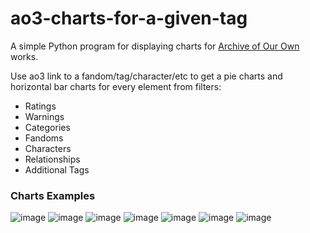 # ao3-charts-for-a-given-tag

A simple Python program for displaying charts for [Archive of Our Own](https://archiveofourown.org/) works.

Use ao3 link to a fandom/tag/character/etc to get a pie charts and horizontal bar charts for every element from filters:
- Ratings
- Warnings
- Categories
- Fandoms
- Characters
- Relationships
- Additional Tags

### Charts Examples
![image](https://user-images.githubusercontent.com/113987820/194424615-65b3899d-688b-414d-abe6-8d0ae87d6e9a.png)
![image](https://user-images.githubusercontent.com/113987820/194424711-7d6bf119-4086-41d6-979a-ebfa2008067a.png)
![image](https://user-images.githubusercontent.com/113987820/194424793-f86d78d3-12a2-40a1-acbe-a548e92bbd63.png)
![image](https://user-images.githubusercontent.com/113987820/194424830-67336ef5-6844-412e-89c5-7f26797ae152.png)
![image](https://user-images.githubusercontent.com/113987820/194424836-477015a9-eea6-45ed-b46a-3531e4dac102.png)
![image](https://user-images.githubusercontent.com/113987820/194425644-06e1d71f-226c-4e96-b45c-a96383f5e7f9.png)
![image](https://user-images.githubusercontent.com/113987820/194425700-fabc6917-8aac-4140-9e87-854779a53bb3.png)

